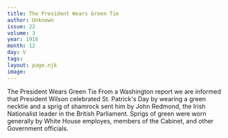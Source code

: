 ```yaml
---
title: The President Wears Green Tie
author: Unknown
issue: 22
volume: 3
year: 1916
month: 12
day: V
tags:
layout: page.njk
image:
---
```

The President Wears Green Tie       From a Washington report we are informed that President Wilson celebrated St. Patrick's Day by wearing a green necktie and a sprig of shamrock sent him by John Redmond, the Irish Nationalist leader in the British Parliament.       Sprigs of green were worn generally by White House employes, members of the Cabinet, and other Government officials. 
